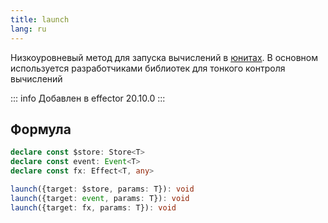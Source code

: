```yaml
---
title: launch
lang: ru
---
```


Низкоуровневый метод для запуска вычислений в [юнитах](/ru/explanation/glossary.md#common-unit). В основном используется разработчиками библиотек для тонкого контроля вычислений

::: info
Добавлен в effector 20.10.0
:::

## Формула

```ts
declare const $store: Store<T>
declare const event: Event<T>
declare const fx: Effect<T, any>

launch({target: $store, params: T}): void
launch({target: event, params: T}): void
launch({target: fx, params: T}): void
```
